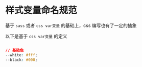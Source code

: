 
# 样式变量命名规范

基于 `sass` 或者 `css var变量` 的基础上，css 编写也有了一定的抽象

以下是基于 `css var变量` 的定义

```css

// 基础色
--white: #fff;
--black: #000;

```
